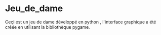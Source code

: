 # Jeu_de_dame
Ceçi est un jeu de dame développé en python , l'interface graphique a été créée en utilisant la bibliothèque pygame.

